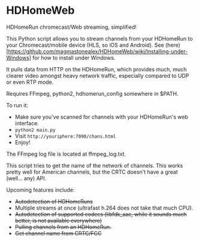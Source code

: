 # HDHomeWeb
HDHomeRun chromecast/Web streaming, simplified!

This Python script allows you to stream channels from your HDHomeRun to your Chromecast/mobile device (HLS, so iOS and Android). See (here)[https://github.com/magmastonealex/HDHomeWeb/wiki/Installing-under-Windows] for how to install under Windows.

It pulls data from HTTP on the HDHomeRun, which provides much, much clearer video amongst heavy network traffic, especially compared to UDP or even RTP mode.

Requires FFmpeg, python2, hdhomerun_config somewhere in $PATH.

To run it:
  - Make sure you've scanned for channels with your HDHomeRun's web interface.
  - `python2 main.py`
  - Visit `http://youriphere:7090/chans.html`
  - Enjoy!

The FFmpeg log file is located at ffmpeg_log.txt.

This script tries to get the name of the network of channels. This works pretty well for American channels, but the CRTC doesn't have a great (well... any) API.


Upcoming features include:

  - ~~Autodetection of HDHomeRuns~~
  - Multiple streams at once (ultrafast h.264 does not take that much CPU).
  - ~~Autodetection of supported codecs (libfdk_aac, while it sounds much better, is not available everywhere)~~
  - ~~Pulling channels from an HDHomeRun.~~
  - ~~Get channel name from CRTC/FCC~~
  
